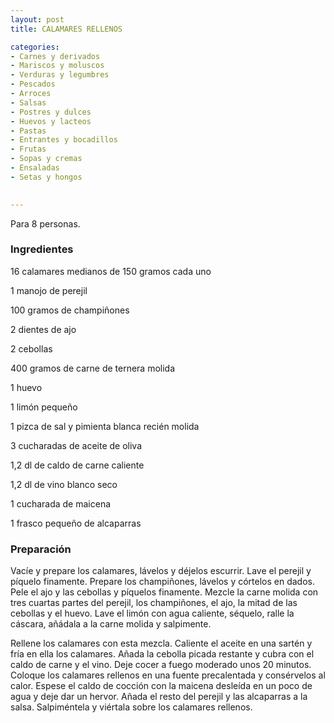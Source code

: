 ```yaml
---
layout: post
title: CALAMARES RELLENOS

categories:
- Carnes y derivados
- Mariscos y moluscos
- Verduras y legumbres
- Pescados
- Arroces
- Salsas
- Postres y dulces
- Huevos y lacteos
- Pastas
- Entrantes y bocadillos
- Frutas
- Sopas y cremas
- Ensaladas
- Setas y hongos
 

---
```


Para 8 personas.

<h3>Ingredientes</h3>

16 calamares medianos de 150 gramos cada uno

1 manojo de perejil

100 gramos de champiñones

2 dientes de ajo

2 cebollas

400 gramos de carne de ternera molida

1 huevo

1 limón pequeño

1 pizca de sal y pimienta blanca recién molida

3 cucharadas de aceite de oliva

1,2 dl de caldo de carne caliente

1,2 dl de vino blanco seco

1 cucharada de maicena

1 frasco pequeño de alcaparras

<h3>Preparación</h3>

Vacíe y prepare los calamares, lávelos y déjelos escurrir. Lave el   perejil   y   píquelo   finamente.  Prepare los champiñones,  lávelos   y   córtelos   en   dados.   Pele   el  ajo y las cebollas y píquelos   finamente. Mezcle la carne molida con tres cuartas partes   del   perejil,   los  champiñones, el ajo, la mitad de las cebollas y el huevo. Lave el limón con agua caliente, séquelo, ralle    la    cáscara,   añádala a la carne molida y salpimente.

Rellene   los calamares con esta mezcla. Caliente el aceite en una   sartén   y   fría  en ella los calamares. Añada la cebolla picada   restante y cubra con el caldo de carne y el vino. Deje cocer   a   fuego   moderado   unos   20 minutos.  Coloque los calamares rellenos en una fuente precalentada y consérvelos al  calor. Espese el caldo de cocción con la maicena desleída en  un  poco de agua y deje dar un hervor. Añada el resto del perejil  y  las  alcaparras  a   la salsa. Salpiméntela y viértala sobre los calamares rellenos.

